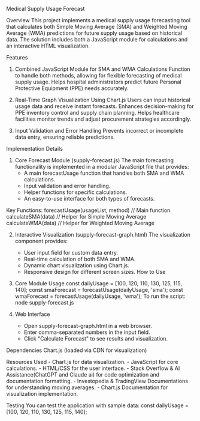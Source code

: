 Medical Supply Usage Forecast

Overview
This project implements a medical supply usage forecasting tool that calculates both Simple Moving Average (SMA) and Weighted Moving Average (WMA) predictions for future supply usage based on historical data. The solution includes both a JavaScript module for calculations and an interactive HTML visualization.

Features
1. Combined JavaScript Module for SMA and WMA Calculations
   Function to handle both methods, allowing for flexible forecasting of medical supply usage.
   Helps hospital administrators predict future Personal Protective Equipment (PPE) needs accurately.
   
2. Real-Time Graph Visualization Using Chart.js
   Users can input historical usage data and receive instant forecasts.
   Enhances decision-making for PPE inventory control and supply chain planning.
   Helps healthcare facilities monitor trends and adjust procurement strategies accordingly.

3. Input Validation and Error Handling
   Prevents incorrect or incomplete data entry, ensuring reliable predictions.

Implementation Details
 1. Core Forecast Module (supply-forecast.js)
  The main forecasting functionality is implemented in a modular JavaScript file that provides:
    - A main forecastUsage function that handles both SMA and WMA calculations.
    - Input validation and error handling.
    - Helper functions for specific calculations.
    - An easy-to-use interface for both types of forecasts.

   Key Functions:
      forecastUsage(usageList, method)  // Main function
      calculateSMA(data)                // Helper for Simple Moving Average
      calculateWMA(data)                // Helper for Weighted Moving Average

  2. Interactive Visualization (supply-forecast-graph.html)
   The visualization component provides:
     - User input field for custom data entry.
     - Real-time calculation of both SMA and WMA.
     - Dynamic chart visualization using Chart.js.
     - Responsive design for different screen sizes.
How to Use
  1. Core Module Usage
       const dailyUsage = [100, 120, 110, 130, 125, 115, 140];
       const smaForecast = forecastUsage(dailyUsage, 'sma');
       const wmaForecast = forecastUsage(dailyUsage, 'wma');
     To run the script:
     node supply-forecast.js

  2. Web Interface
       - Open supply-forecast-graph.html in a web browser.
       - Enter comma-separated numbers in the input field.
       - Click "Calculate Forecast" to see results and visualization.

Dependencies
     Chart.js (loaded via CDN for visualization)

Resources Used
     - Chart.js for data visualization.
     - JavaScript for core calculations.
     - HTML/CSS for the user interface.
     - Stack Overflow & AI Assistance(ChatGPT and Claude ai) for code optimization and documentation formatting.
     - Investopedia & TradingView Documentations for understanding moving averages.
     - Chart.js Documentation for visualization implementation.

Testing
You can test the application with sample data:
const dailyUsage = [100, 120, 110, 130, 125, 115, 140];


